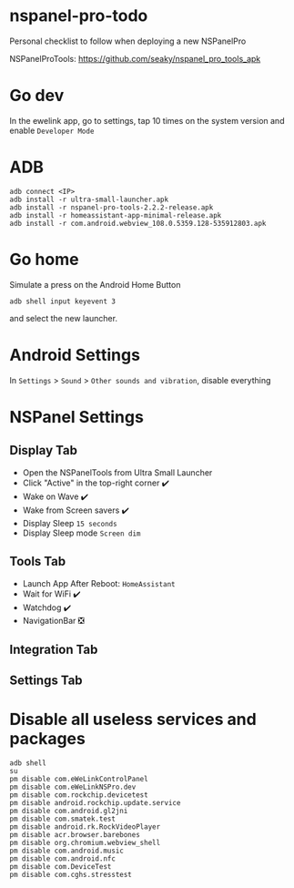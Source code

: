 # nspanel-pro-todo
Personal checklist to follow when deploying a new NSPanelPro

NSPanelProTools: https://github.com/seaky/nspanel_pro_tools_apk

# Go dev
In the ewelink app, go to settings, tap 10 times on the system version and enable `Developer Mode`

# ADB
```
adb connect <IP>
adb install -r ultra-small-launcher.apk
adb install -r nspanel-pro-tools-2.2.2-release.apk
adb install -r homeassistant-app-minimal-release.apk
adb install -r com.android.webview_108.0.5359.128-535912803.apk
```

# Go home
Simulate a press on the Android Home Button
```
adb shell input keyevent 3
```
and select the new launcher.

# Android Settings
In `Settings` > `Sound` > `Other sounds and vibration`, disable everything

# NSPanel Settings
## Display Tab
- Open the NSPanelTools from Ultra Small Launcher
- Click "Active" in the top-right corner ✔️
- Wake on Wave ✔️
- Wake from Screen savers ✔️
- Display Sleep `15 seconds`
- Display Sleep mode `Screen dim`

## Tools Tab
- Launch App After Reboot: `HomeAssistant`
- Wait for WiFi ✔️
- Watchdog ✔️
- NavigationBar ❎

## Integration Tab

## Settings Tab



# Disable all useless services and packages
```
adb shell
su
pm disable com.eWeLinkControlPanel
pm disable com.eWeLinkNSPro.dev
pm disable com.rockchip.devicetest
pm disable android.rockchip.update.service
pm disable com.android.gl2jni
pm disable com.smatek.test
pm disable android.rk.RockVideoPlayer
pm disable acr.browser.barebones
pm disable org.chromium.webview_shell
pm disable com.android.music
pm disable com.android.nfc
pm disable com.DeviceTest
pm disable com.cghs.stresstest
```
